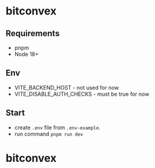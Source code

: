 # bitconvex

## Requirements

- pnpm
- Node 18+

## Env

- VITE_BACKEND_HOST - not used for now
- VITE_DISABLE_AUTH_CHECKS - must be true for now

## Start

- create `.env` file from `.env-example`.
- run command `pnpm run dev`
# bitconvex

